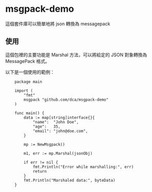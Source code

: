 # msgpack-demo

這個套件庫可以簡單地將 json 轉換為 messagepack

## 使用

這個包裡的主要功能是 Marshal 方法，可以將給定的 JSON 對象轉換為 MessagePack 格式。

以下是一個使用的範例：

```golang
    package main

    import (
        "fmt"
        msgpack "github.com/dca/msgpack-demo"
    )

    func main() {
        data := map[string]interface{}{
            "name":  "John Doe",
            "age":   35,
            "email": "john@doe.com",
        }

        mp := NewMsgpack()

        m1, err := mp.Marshal(jsonObj)
        
        if err != nil {
            fmt.Println("Error while marshalling:", err)
            return
        }
        fmt.Println("Marshaled data:", byteData)
    }
```
